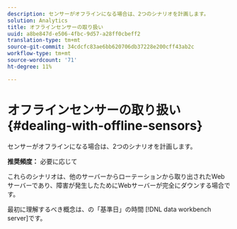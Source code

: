 ```yaml
---
description: センサーがオフラインになる場合は、2つのシナリオを計画します。
solution: Analytics
title: オフラインセンサーの取り扱い
uuid: a8be847d-e506-4fbc-9d57-a28ff0cbeff2
translation-type: tm+mt
source-git-commit: 34cdcfc83ae6bb620706db37228e200cff43ab2c
workflow-type: tm+mt
source-wordcount: '71'
ht-degree: 11%

---
```



# オフラインセンサーの取り扱い{#dealing-with-offline-sensors}

センサーがオフラインになる場合は、2つのシナリオを計画します。

**推奨頻度：** 必要に応じて

これらのシナリオは、他のサーバーからローテーションから取り出されたWebサーバーであり、障害が発生したためにWebサーバーが完全にダウンする場合です。

最初に理解するべき概念は、の「基準日」の時間 [!DNL data workbench server]です。
